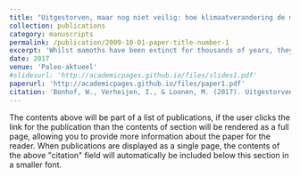```yaml
---
title: "Uitgestorven, maar nog niet veilig: hoe klimaatverandering de mammoet bedreigt."
collection: publications
category: manuscripts
permalink: /publication/2009-10-01-paper-title-number-1
excerpt: 'Whilst mamoths have been extinct for thousands of years, they are still endangered. This article explores the threat of climate change to the preservation of fossil- and mummified mammoth remains.'
date: 2017
venue: 'Paleo-aktueel'
#slidesurl: 'http://academicpages.github.io/files/slides1.pdf'
paperurl: 'http://academicpages.github.io/files/paper1.pdf'
citation: 'Bonhof, W., Verheijen, I., & Loonen, M. (2017). Uitgestorven, maar nog niet veilig: hoe klimaatverandering de mammoet bedreigt. Paleo-aktueel, (28), 121-127.'
---
```


The contents above will be part of a list of publications, if the user clicks the link for the publication than the contents of section will be rendered as a full page, allowing you to provide more information about the paper for the reader. When publications are displayed as a single page, the contents of the above "citation" field will automatically be included below this section in a smaller font.
